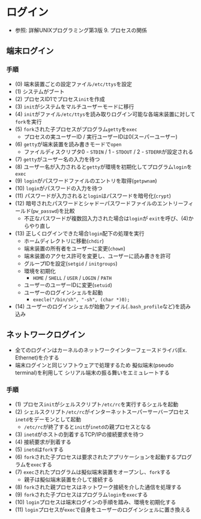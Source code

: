 # ログイン
- 参照: 詳解UNIXプログラミング第3版 9. プロセスの関係

## 端末ログイン
### 手順
- (0) 端末装置ごとの設定ファイル`/etc/ttys`を設定
- (1) システムがブート
- (2) プロセスID1でプロセス`init`を作成
- (3) `init`がシステムをマルチユーザーモードに移行
- (4) `init`がファイル`/etc/ttys`を読み取りログイン可能な各端末装置に対して`fork`を実行
- (5) `fork`された子プロセスがプログラム`getty`を`exec`
  - プロセスの実ユーザーID / 実行ユーザーIDは0(スーパーユーザー)
- (6) `getty`が端末装置を読み書きモードで`open`
  - ファイルディスクリプタ0 - `STDIN` / 1 - `STDOUT` / 2 - `STDERR`が設定される
- (7) `getty`がユーザー名の入力を待つ
- (8) ユーザー名が入力されると`getty`が環境を初期化してプログラム`login`を`exec`
- (9) `login`がパスワードファイルのエントリを取得(`getpwnam`)
- (10) `login`がパスワードの入力を待つ
- (11) パスワードが入力されると`login`はパスワードを暗号化(`crypt`)
- (12) 暗号されたパスワードとシャドーパスワードファイルのエントリーフィールド(`pw_passwd`)を比較
  - 不正なパスワードが複数回入力された場合は`login`が
  `exit`を呼び、(4)からやり直し
- (13) 正しくログインできた場合`login`配下の処理を実行
  - ホームディレクトリに移動(`chdir`)
  - 端末装置の所有者をユーザーに変更(`chown`)
  - 端末装置のアクセス許可を変更し、ユーザーに読み書きを許可
  - グループIDを設定(`setgid` / `initgroups`)
  - 環境を初期化
    - `HOME` / `SHELL` / `USER` / `LOGIN` / `PATH`
  - ユーザーのユーザーIDに変更(`setuid`)
  - ユーザーのログインシェルを起動
    - `execle("/bin/sh", "-sh", (char *)0);`
- (14) ユーザーのログインシェルが始動ファイル(`.bash_profile`など)を読み込み

## ネットワークログイン
- 全てのログインはカーネルのネットワークインターフェースドライバ(Ex. Ethernet)を介する
- 端末ログインと同じソフトウェアで処理するため
  擬似端末(pseudo terminal)を利用して
  シリアル端末の振る舞いをエミュレートする

### 手順
- (1) プロセス`init`がシェルスクリプト`/etc/rc`を実行するシェルを起動
- (2) シェルスクリプト`/etc/rc`がインターネットスーパーサーバープロセス`inetd`をデーモンとして起動
  - `/etc/rc`が終了すると`init`が`inetd`の親プロセスとなる
- (3) `inetd`がホストの到着するTCP/IPの接続要求を待つ
- (4) 接続要求が到着する
- (5) `inetd`は`fork`する
- (6) `fork`された子プロセスは要求されたアプリケーションを起動するプログラムを`exec`する
- (7) `exec`されたプログラムは擬似端末装置をオープンし、`fork`する
  - 親子は擬似端末装置を介して接続する
- (8) `fork`された親プロセスはネットワーク接続を介した通信を処理する
- (9) `fork`された子プロセスはプログラム`login`を`exec`する
- (10) `login`プロセスは端末ログインの手順を踏み、環境を初期化する
- (11) `login`プロセスが`exec`で自身をユーザーのログインシェルに置き換える
